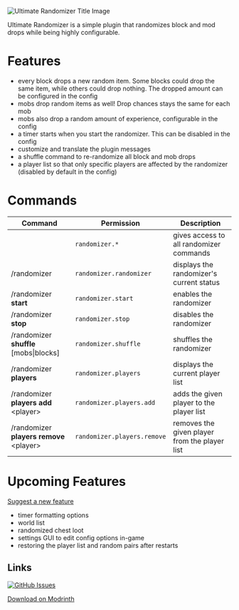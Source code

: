 ![Ultimate Randomizer Title Image](https://cdn.modrinth.com/data/cached_images/129915fb7e5e6fd7b1341c61ee6d45faa231b46f.png)

Ultimate Randomizer is a simple plugin that randomizes block and mod drops while being highly configurable.

# Features

- every block drops a new random item. Some blocks could drop the same item, while others could drop nothing. The dropped amount can be configured in the config
- mobs drop random items as well! Drop chances stays the same for each mob
- mobs also drop a random amount of experience, configurable in the config
- a timer starts when you start the randomizer. This can be disabled in the config 
- customize and translate the plugin messages
- a shuffle command to re-randomize all block and mob drops
- a player list so that only specific players are affected by the randomizer (disabled by default in the config)
  
# Commands

| Command                 | Permission             | Description             |
|-------------------------|------------------------|-------------------------|
|                                           | `randomizer.*`             | gives access to all randomizer commands       |
| /randomizer                               | `randomizer.randomizer`    | displays the randomizer's current status      |
| /randomizer **start**                     | `randomizer.start`         | enables the randomizer                        |
| /randomizer **stop**                      | `randomizer.stop`          | disables the randomizer                       |
| /randomizer **shuffle** [mobs\|blocks]    | `randomizer.shuffle`       | shuffles the randomizer                       |
| /randomizer **players**                   | `randomizer.players`       | displays the current player list              |
| /randomizer **players add** \<player>     |`randomizer.players.add`    | adds the given player to the player list      |
| /randomizer **players remove** \<player>  |`randomizer.players.remove` | removes the given player from the player list |


# Upcoming Features

<a href="https://github.com/TigerX6/Ultimate-Randomizer/discussions/categories/feature-ideas" target="_blank">Suggest a new feature</a>

- timer formatting options
- world list
- randomized chest loot
- settings GUI to edit config options in-game
- restoring the player list and random pairs after restarts

## Links
[![GitHub Issues]](https://github.com/TigerX6/Ultimate-Randomizer/issues)

[Download on Modrinth](https://modrinth.com/plugin/ultimate-randomizer)

[//]: # (Data)

[GitHub Issues]: https://img.shields.io/github/issues/TigerX6/Ultimate-Randomizer
